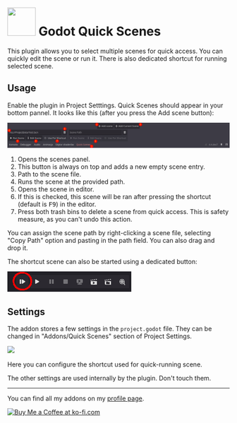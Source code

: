 # <img src="https://github.com/KoBeWi/Godot-Quick-Scenes/blob/master/Media/Icon.png" width="64" height="64"> Godot Quick Scenes
This plugin allows you to select multiple scenes for quick access. You can quickly edit the scene or run it. There is also dedicated shortcut for running selected scene.

## Usage

Enable the plugin in Project Setttings. Quick Scenes should appear in your bottom pannel. It looks like this (after you press the Add scene button):

![](https://github.com/KoBeWi/Godot-Quick-Scenes/blob/master/Media/ReadmeNumbers.png)

1. Opens the scenes panel.
2. This button is always on top and adds a new empty scene entry.
3. Path to the scene file.
4. Runs the scene at the provided path.
5. Opens the scene in editor.
6. If this is checked, this scene will be ran after pressing the shortcut (default is <kbd>F9</kbd>) in the editor.
7. Press both trash bins to delete a scene from quick access. This is safety measure, as you can't undo this action.

You can assign the scene path by right-clicking a scene file, selecting "Copy Path" option and pasting in the path field. You can also drag and drop it.

The shortcut scene can also be started using a dedicated button:

![](https://github.com/KoBeWi/Godot-Quick-Scenes/blob/master/Media/ReadmeQuickButton.png)

## Settings

The addon stores a few settings in the `project.godot` file. They can be changed in "Addons/Quick Scenes" section of Project Settings.

![](https://github.com/KoBeWi/Godot-Quick-Scenes/blob/master/Media/ReadmeSettings.png)

Here you can configure the shortcut used for quick-running scene.

The other settings are used internally by the plugin. Don't touch them.

___
You can find all my addons on my [profile page](https://github.com/KoBeWi).

<a href='https://ko-fi.com/W7W7AD4W4' target='_blank'><img height='36' style='border:0px;height:36px;' src='https://cdn.ko-fi.com/cdn/kofi1.png?v=3' border='0' alt='Buy Me a Coffee at ko-fi.com' /></a>
